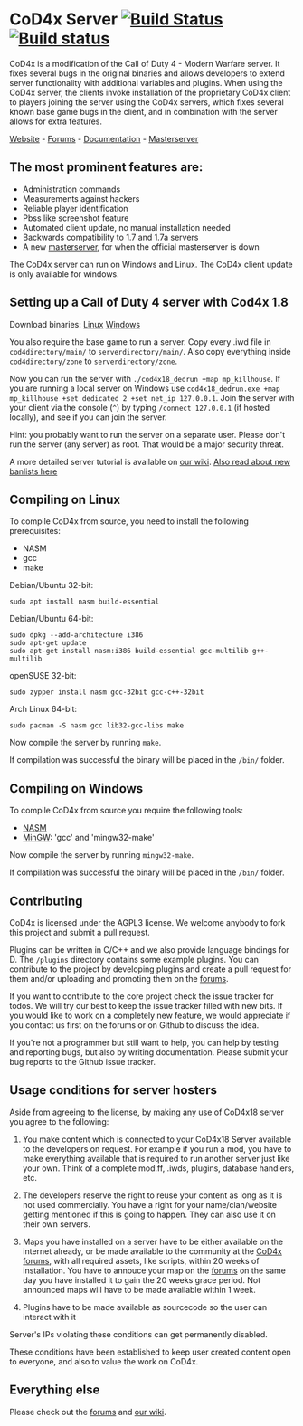 # CoD4x Server [![Build Status](https://travis-ci.org/callofduty4x/CoD4x_Server.svg?branch=master)](https://travis-ci.org/callofduty4x/CoD4x_Server) [![Build status](https://ci.appveyor.com/api/projects/status/oalrrpp4j49iqdgy?svg=true&branch=master)](https://ci.appveyor.com/project/D4edalus/cod4x-server)
CoD4x is a modification of the Call of Duty 4 - Modern Warfare server. It fixes several bugs in the original binaries and allows developers to extend server functionality with additional variables and plugins. When using the CoD4x server, the clients invoke  installation of the proprietary CoD4x client to players joining the server using the CoD4x servers, which fixes several known base game bugs in the client, and in combination with the server allows for extra features.

[Website](http://cod4x.me/) - [Forums](https://cod4x.me/index.php?/forums/) - [Documentation](http://docs.cod4x.me/) - [Masterserver](http://cod4master.cod4x.me/)

## The most prominent features are:
* Administration commands
* Measurements against hackers
* Reliable player identification
* Pbss like screenshot feature
* Automated client update, no manual installation needed
* Backwards compatibility to 1.7 and 1.7a servers
* A new [masterserver](http://cod4master.cod4x.me/), for when the official masterserver is down

The CoD4x server can run on Windows and Linux. 
The CoD4x client update is only available for windows.

## Setting up a Call of Duty 4 server with Cod4x 1.8
Download binaries: [Linux](https://cod4x.me/downloads/cod4x_server-linux.zip) [Windows](https://cod4x.me/downloads/cod4x_server-windows.zip)

You also require the base game to run a server. Copy every .iwd file in `cod4directory/main/` to `serverdirectory/main/`.
Also copy everything inside `cod4directory/zone` to `serverdirectory/zone`.

Now you can run the server with `./cod4x18_dedrun +map mp_killhouse`. If you are running a local server on Windows use `cod4x18_dedrun.exe +map mp_killhouse +set dedicated 2 +set net_ip 127.0.0.1`. Join the server with your client via the console (`^`) by typing `/connect 127.0.0.1` (if hosted locally), and see if you can join the server.

Hint: you probably want to run the server on a separate user. Please don't run the server (any server) as root. That would be a major security threat.

A more detailed server tutorial is available on [our wiki](https://github.com/callofduty4x/CoD4x_Server/wiki/Server-setup).
[Also read about new banlists here](https://github.com/callofduty4x/CoD4x_Server/wiki/Banlists-in-version-15.9--and-other-changes)

## Compiling on Linux
To compile CoD4x from source, you need to install the following prerequisites:

- NASM
- gcc
- make

Debian/Ubuntu 32-bit:
```
sudo apt install nasm build-essential
```

Debian/Ubuntu 64-bit:
```
sudo dpkg --add-architecture i386
sudo apt-get update
sudo apt-get install nasm:i386 build-essential gcc-multilib g++-multilib
```

openSUSE 32-bit: 
```
sudo zypper install nasm gcc-32bit gcc-c++-32bit
```
 
Arch Linux 64-bit:
```
sudo pacman -S nasm gcc lib32-gcc-libs make
```

Now compile the server by running `make`.

If compilation was successful the binary will be placed in the `/bin/` folder.

## Compiling on Windows
To compile CoD4x from source you require the following tools:

- [NASM](http://www.nasm.us/pub/nasm/releasebuilds/?C=M;O=D)
- [MinGW](http://www.mingw.org/): 'gcc' and 'mingw32-make'

Now compile the server by running `mingw32-make`.

If compilation was successful the binary will be placed in the `/bin/` folder.

## Contributing
CoD4x is licensed under the AGPL3 license. We welcome anybody to fork this project and submit a pull request.

Plugins can be written in C/C++ and we also provide language bindings for D. The `/plugins` directory contains some example plugins. You can contribute to the project by developing plugins and create a pull request for them and/or uploading and promoting them on the [forums](https://cod4x.me/forum/forum-17.html).

If you want to contribute to the core project check the issue tracker for todos. We will try our best to keep the issue tracker filled with new bits.
If you would like to work on a completely new feature, we would appreciate if you contact us first on the forums or on Github to discuss the idea.

If you're not a programmer but still want to help, you can help by testing and reporting bugs, but also by writing documentation. Please submit your bug reports to the Github issue tracker.

## Usage conditions for server hosters
Aside from agreeing to the license, by making any use of CoD4x18 server you agree to the following:

1. You make content which is connected to your CoD4x18 Server available to the developers on request. For example if you run a mod, you have to make everything available that is required to run another server just like your own. Think of a complete mod.ff, .iwds, plugins, database handlers, etc.

2. The developers reserve the right to reuse your content as long as it is not used commercially. You have a right for your name/clan/website getting mentioned if this is going to happen.
They can also use it on their own servers.

3. Maps you have installed on a server have to be either available on the internet already, or be made available to the community at the [CoD4x forums](https://cod4x.me/index.php?/forums/), with all required assets, like scripts, within 20 weeks of installation. You have to annouce your map on the [forums](https://cod4x.me/index.php?/forums/) on the same day you have installed it to gain the 20 weeks grace period. Not announced maps will have to be made available within 1 week.

4. Plugins have to be made available as sourcecode so the user can interact with it

Server's IPs violating these conditions can get permanently disabled.

These conditions have been established to keep user created content open to everyone, and also to value the work on CoD4x.

## Everything else
Please check out the [forums](https://cod4x.me) and [our wiki](https://github.com/D4edalus/CoD4x_Server/wiki).
